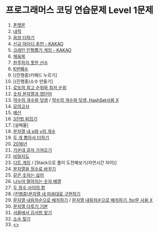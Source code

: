 # **프로그래머스 코딩 연습문제 Level 1문제**

1. [폰켓몬<phonekemon>](https://cdn.discordapp.com/attachments/868303738010488932/868305127780536330/f5ae35db83bc0b0e.PNG)
2. [내적<Dotproduct>](https://cdn.discordapp.com/attachments/868303738010488932/868304696517992518/287dd07750bfba10.PNG)
3. [음양 더하기<PositiveNegativenumberPlus>](https://cdn.discordapp.com/attachments/868303738010488932/868304934431514664/6c9d0684e8a4fcf8.PNG)
4. [신규 아이디 추천<newIdRecommend> - KAKAO](https://cdn.discordapp.com/attachments/868303738010488932/868304819054587974/92f7702478a22630.PNG)
5. [크레인 인형뽑기 게임<kakaoCrane> - KAKAO](https://cdn.discordapp.com/attachments/868303738010488932/868305079160168448/c165b3c8fd2b1aff.PNG)
6. [체육복<GymClothes>](https://cdn.discordapp.com/attachments/868303738010488932/868305002031091782/c41cff05e2d7a5f6.PNG)
7. [완주하지 못한 선수<marathon>](https://cdn.discordapp.com/attachments/868303738010488932/868304884406030386/b8b56c0d8d7b96f4.PNG)
8. [K번째수<knum>](https://cdn.discordapp.com/attachments/868303738010488932/868303853047644170/K.PNG)
9. [(진행중)키패드 누르기<keyPad>]
10. [(진행중)소수 만들기<primeNumber>]
11. [로또의 최고 순위와 최저 순위<lottoMaxOrMin>](https://cdn.discordapp.com/attachments/868303738010488932/868460372674371594/af3fea0316a3f405.PNG)
12. [숫자 문자열과 영단어<intStringAndAlphabet>](https://cdn.discordapp.com/attachments/868303738010488932/868491814263480350/105c93a7db3b4190.PNG)
13. [약수의 개수와 덧셈<divisorCountAndPlus>](https://cdn.discordapp.com/attachments/868303738010488932/868654281702658048/f2392b612cd195d8.PNG)
 / [약수의 개수와 덧셈, HashSet사용 X<divisorCountAndPlus>](https://cdn.discordapp.com/attachments/868303738010488932/868656457564946482/x.PNG)
14. [모의고사<mockTest>](https://cdn.discordapp.com/attachments/868303738010488932/868675585617051668/444d61c5ac20540a.PNG)
15. [예산<budget>](https://cdn.discordapp.com/attachments/868303738010488932/868679020882055198/608e1bc41c907aea.PNG)
16. [3진법 뒤집기<ternaryReverse>](https://cdn.discordapp.com/attachments/868303738010488932/868728650491641926/3_.PNG)
17. [실패율<failureLate>]
18. [문자열 내 p와 y의 개수<stringPY>](https://cdn.discordapp.com/attachments/868303738010488932/868766313252810752/p_y_.PNG)
19. [두 개 뽑아서 더하기<intPlus>](https://cdn.discordapp.com/attachments/868303738010488932/869378671130075176/ac5b0a598873733a.PNG)
20. [2016년<year2016>](https://cdn.discordapp.com/attachments/868303738010488932/869405582031994971/2016.PNG)
21. [가운데 글자 가져오기<middleStringGet>](https://cdn.discordapp.com/attachments/868303738010488932/869410870768316487/5451548a4c0b7bd7.PNG)
22. [비밀지도<secretMap>](https://cdn.discordapp.com/attachments/868303738010488932/869459828295233546/b25d9eeff15f2e78.PNG)
23. [다트 게임<dartsGame>](https://cdn.discordapp.com/attachments/868303738010488932/869482365167218728/1_.PNG)
 / [Stack으로 풀이 도전해보기(자연시간 차이)]
24. [문자열을 정수로 바꾸기<pasreInt>](https://cdn.discordapp.com/attachments/868303738010488932/869465136421822494/6e8c3704b4e2d3b4.PNG)
25. [같은 숫자는 싫어<dontSameNum>](https://cdn.discordapp.com/attachments/868303738010488932/869747098327875634/b8b2a88f9569379c.PNG)
26. [나누어 떨어지는 숫자 배열<dividingNumArr>](https://cdn.discordapp.com/attachments/868303738010488932/869749278455767140/48623ec9e22f6be4.PNG)
27. [두 정수 사이의 합<betweenIntPlus>](https://cdn.discordapp.com/attachments/868303738010488932/869751597759090688/c17da3d9109c3958.PNG)
28. [(진행중)문자열 내 마음대로 구현하기<wishString>]()
29. [문자열 내림차순으로 배치하기<stringDesrot>](https://cdn.discordapp.com/attachments/868303738010488932/869769154230644787/for_O_.PNG)
 / [문자열 내림차순으로 배치하기, for문 사용 X](https://cdn.discordapp.com/attachments/868303738010488932/869769180042375188/for_x_.PNG)
30. [문자열 다루기 기본<stringHandling>](https://cdn.discordapp.com/attachments/868303738010488932/869773883320987678/98cd68ca9d0a2539.PNG)
31. [서울에서 김서방 찾기<lookingKim>](https://cdn.discordapp.com/attachments/868303738010488932/869777682689314827/d5ed642e18ae6e38.PNG)
32. [소수 찾기<primeNumFinder>](https://cdn.discordapp.com/attachments/868303738010488932/869845009636147271/d91b3890d5cc1bc2.PNG)
33. [<>]()